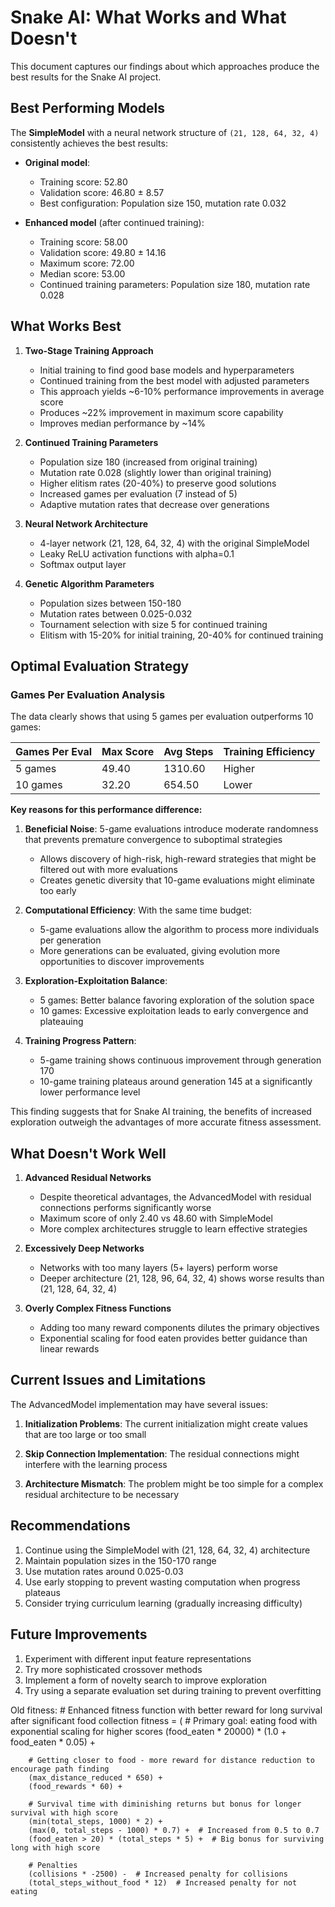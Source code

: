 # Snake AI: What Works and What Doesn't

This document captures our findings about which approaches produce the best results for the Snake AI project.

## Best Performing Models

The **SimpleModel** with a neural network structure of `(21, 128, 64, 32, 4)` consistently achieves the best results:

- **Original model**:
  - Training score: 52.80
  - Validation score: 46.80 ± 8.57
  - Best configuration: Population size 150, mutation rate 0.032

- **Enhanced model** (after continued training):
  - Training score: 58.00
  - Validation score: 49.80 ± 14.16
  - Maximum score: 72.00
  - Median score: 53.00
  - Continued training parameters: Population size 180, mutation rate 0.028

## What Works Best

1. **Two-Stage Training Approach**
   - Initial training to find good base models and hyperparameters
   - Continued training from the best model with adjusted parameters
   - This approach yields ~6-10% performance improvements in average score
   - Produces ~22% improvement in maximum score capability
   - Improves median performance by ~14%

2. **Continued Training Parameters**
   - Population size 180 (increased from original training)
   - Mutation rate 0.028 (slightly lower than original training)
   - Higher elitism rates (20-40%) to preserve good solutions
   - Increased games per evaluation (7 instead of 5)
   - Adaptive mutation rates that decrease over generations

3. **Neural Network Architecture**
   - 4-layer network (21, 128, 64, 32, 4) with the original SimpleModel
   - Leaky ReLU activation functions with alpha=0.1
   - Softmax output layer

4. **Genetic Algorithm Parameters**
   - Population sizes between 150-180
   - Mutation rates between 0.025-0.032
   - Tournament selection with size 5 for continued training
   - Elitism with 15-20% for initial training, 20-40% for continued training

## Optimal Evaluation Strategy

### Games Per Evaluation Analysis

The data clearly shows that using 5 games per evaluation outperforms 10 games:

| Games Per Eval | Max Score | Avg Steps | Training Efficiency |
|----------------|-----------|-----------|---------------------|
| 5 games        | 49.40     | 1310.60   | Higher              |
| 10 games       | 32.20     | 654.50    | Lower               |

**Key reasons for this performance difference:**

1. **Beneficial Noise**: 5-game evaluations introduce moderate randomness that prevents premature convergence to suboptimal strategies
   - Allows discovery of high-risk, high-reward strategies that might be filtered out with more evaluations
   - Creates genetic diversity that 10-game evaluations might eliminate too early

2. **Computational Efficiency**: With the same time budget:
   - 5-game evaluations allow the algorithm to process more individuals per generation
   - More generations can be evaluated, giving evolution more opportunities to discover improvements

3. **Exploration-Exploitation Balance**:
   - 5 games: Better balance favoring exploration of the solution space
   - 10 games: Excessive exploitation leads to early convergence and plateauing

4. **Training Progress Pattern**: 
   - 5-game training shows continuous improvement through generation 170
   - 10-game training plateaus around generation 145 at a significantly lower performance level

This finding suggests that for Snake AI training, the benefits of increased exploration outweigh the advantages of more accurate fitness assessment.

## What Doesn't Work Well

1. **Advanced Residual Networks**
   - Despite theoretical advantages, the AdvancedModel with residual connections performs significantly worse
   - Maximum score of only 2.40 vs 48.60 with SimpleModel
   - More complex architectures struggle to learn effective strategies

2. **Excessively Deep Networks**
   - Networks with too many layers (5+ layers) perform worse
   - Deeper architecture (21, 128, 96, 64, 32, 4) shows worse results than (21, 128, 64, 32, 4)

3. **Overly Complex Fitness Functions**
   - Adding too many reward components dilutes the primary objectives
   - Exponential scaling for food eaten provides better guidance than linear rewards

## Current Issues and Limitations

The AdvancedModel implementation may have several issues:

1. **Initialization Problems**: The current initialization might create values that are too large or too small

2. **Skip Connection Implementation**: The residual connections might interfere with the learning process

3. **Architecture Mismatch**: The problem might be too simple for a complex residual architecture to be necessary

## Recommendations

1. Continue using the SimpleModel with (21, 128, 64, 32, 4) architecture
2. Maintain population sizes in the 150-170 range
3. Use mutation rates around 0.025-0.03
4. Use early stopping to prevent wasting computation when progress plateaus
5. Consider trying curriculum learning (gradually increasing difficulty)

## Future Improvements

1. Experiment with different input feature representations
2. Try more sophisticated crossover methods
3. Implement a form of novelty search to improve exploration
4. Try using a separate evaluation set during training to prevent overfitting

Old fitness:
    # Enhanced fitness function with better reward for long survival after significant food collection
    fitness = (
        # Primary goal: eating food with exponential scaling for higher scores
        (food_eaten * 20000) * (1.0 + food_eaten * 0.05) + 
        
        # Getting closer to food - more reward for distance reduction to encourage path finding
        (max_distance_reduced * 650) + 
        (food_rewards * 60) +
        
        # Survival time with diminishing returns but bonus for longer survival with high score
        (min(total_steps, 1000) * 2) +  
        (max(0, total_steps - 1000) * 0.7) +  # Increased from 0.5 to 0.7
        (food_eaten > 20) * (total_steps * 5) +  # Big bonus for surviving long with high score
        
        # Penalties
        (collisions * -2500) -  # Increased penalty for collisions
        (total_steps_without_food * 12)  # Increased penalty for not eating